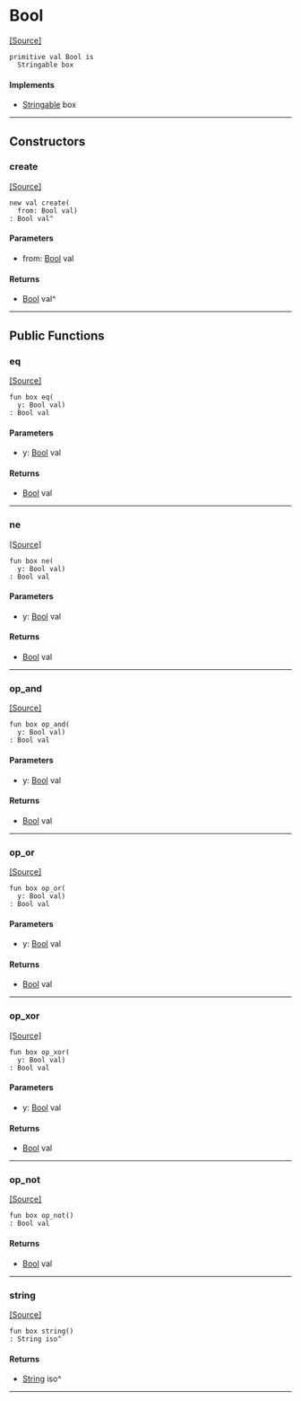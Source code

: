 # Bool
<span class="source-link">[[Source]](src/builtin/bool.md#L1)</span>
```pony
primitive val Bool is
  Stringable box
```

#### Implements

* [Stringable](builtin-Stringable.md) box

---

## Constructors

### create
<span class="source-link">[[Source]](src/builtin/bool.md#L2)</span>


```pony
new val create(
  from: Bool val)
: Bool val^
```
#### Parameters

*   from: [Bool](builtin-Bool.md) val

#### Returns

* [Bool](builtin-Bool.md) val^

---

## Public Functions

### eq
<span class="source-link">[[Source]](src/builtin/bool.md#L4)</span>


```pony
fun box eq(
  y: Bool val)
: Bool val
```
#### Parameters

*   y: [Bool](builtin-Bool.md) val

#### Returns

* [Bool](builtin-Bool.md) val

---

### ne
<span class="source-link">[[Source]](src/builtin/bool.md#L5)</span>


```pony
fun box ne(
  y: Bool val)
: Bool val
```
#### Parameters

*   y: [Bool](builtin-Bool.md) val

#### Returns

* [Bool](builtin-Bool.md) val

---

### op_and
<span class="source-link">[[Source]](src/builtin/bool.md#L6)</span>


```pony
fun box op_and(
  y: Bool val)
: Bool val
```
#### Parameters

*   y: [Bool](builtin-Bool.md) val

#### Returns

* [Bool](builtin-Bool.md) val

---

### op_or
<span class="source-link">[[Source]](src/builtin/bool.md#L7)</span>


```pony
fun box op_or(
  y: Bool val)
: Bool val
```
#### Parameters

*   y: [Bool](builtin-Bool.md) val

#### Returns

* [Bool](builtin-Bool.md) val

---

### op_xor
<span class="source-link">[[Source]](src/builtin/bool.md#L8)</span>


```pony
fun box op_xor(
  y: Bool val)
: Bool val
```
#### Parameters

*   y: [Bool](builtin-Bool.md) val

#### Returns

* [Bool](builtin-Bool.md) val

---

### op_not
<span class="source-link">[[Source]](src/builtin/bool.md#L9)</span>


```pony
fun box op_not()
: Bool val
```

#### Returns

* [Bool](builtin-Bool.md) val

---

### string
<span class="source-link">[[Source]](src/builtin/bool.md#L11)</span>


```pony
fun box string()
: String iso^
```

#### Returns

* [String](builtin-String.md) iso^

---

